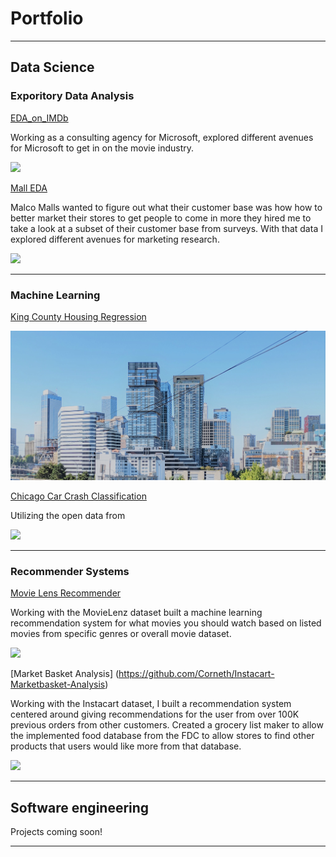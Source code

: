 # Portfolio

---

## Data Science 

### Exporitory Data Analysis

[EDA_on_IMDb](https://github.com/Corneth/EDA_on_IMDb)
<p> Working as a consulting agency for Microsoft, explored different avenues for Microsoft to get in on the movie industry. </p>
<img src="https://store-images.s-microsoft.com/image/apps.61759.9007199266246227.d6e00688-4e83-411a-8bbf-7b74163b7939.0307f142-7872-4733-a4c8-4b76fd0b5955?w=672&h=378&q=80&mode=letterbox&background=%23FFE4E4E4&format=jpg"/>

[Mall EDA](https://github.com/Corneth/Mall_EDA/tree/main)
<p>Malco Malls wanted to figure out what their customer base was how how to better market their stores to get people to come in more they hired me to take a look at a subset of their customer base from surveys. With that data I explored different avenues for marketing research.</p>
<img src="https://d1hfln2sfez66z.cloudfront.net/05-01-2020/t_286aee2520c6472cb245d4a5a0b266bd_name_D709E773D01C40B98CBDE33889BA679F.jpg"/>

---

### Machine Learning

[King County Housing Regression](https://github.com/Corneth/King_County_Housing_Regression)

<img src="https://github.com/Corneth/King_County_Housing_Regression/blob/main/Images/Skyline.jpg"/>

[Chicago Car Crash Classification](https://github.com/Corneth/Chicago_Car_Crash_Classification)
<p> Utilizing the open data from </p>
<img src="https://media.npr.org/assets/img/2021/06/08/20210607_184450_wide-4adeb700b3bfe2452b78f94e7f7cd95a62cbc005.jpg?s=1400"/>

---

### Recommender Systems

[Movie Lens Recommender](https://github.com/Corneth/Movie-Lens-Recommender)
  <p> Working with the MovieLenz dataset built a machine learning recommendation system for what movies you should watch based on listed movies from specific genres or overall movie dataset. </p>
<img src="https://movielens.org/images/site/main-screen.png"/>

[Market Basket Analysis] (https://github.com/Corneth/Instacart-Marketbasket-Analysis)
<p> Working with the Instacart dataset, I built a recommendation system centered around giving recommendations for the user from over 100K previous orders from other customers. Created a grocery list maker to allow the implemented food database from the FDC to allow stores to find other products that users would like more from that database.</p>
<img src="https://github.com/Corneth/Instacart-Marketbasket-Analysis/blob/main/Capstone_top_photo.jpeg"/>

---

## Software engineering
Projects coming soon!

---




